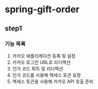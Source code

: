 # spring-gift-order

## step1

### 기능 목록
1. 카카오 애플리케이션 등록 및 설정
2. 카카오 로그인 URL로 리디렉션
3. 인가 코드 획득 및 리디렉션
4. 인가 코드를 사용해 액세스 토큰 요청
5. 액세스 토큰을 사용해 카카오 API 호출 준비